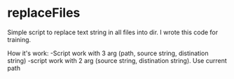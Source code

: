 # replaceFiles
Simple script to replace text string in all files into dir. I wrote this code for training.

How it's work:
-Script work with 3 arg (path, source string, distination string)
-script work with 2 arg (source string, distination string). Use current path
